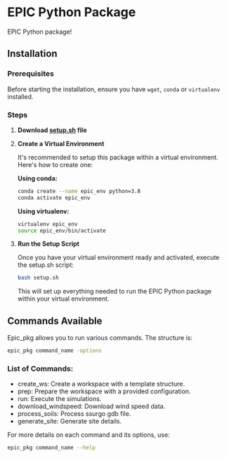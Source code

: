 # EPIC Python Package

EPIC Python package! 

## Installation

### Prerequisites

Before starting the installation, ensure you have `wget`, `conda` or `virtualenv` installed.

### Steps

1. **Download [setup.sh](setup.sh) file**

2. **Create a Virtual Environment**

   It's recommended to setup this package within a virtual environment. Here's how to create one:

   **Using conda:**
   ```bash
   conda create --name epic_env python=3.8
   conda activate epic_env
   ```

   **Using virtualenv:**
   ```bash
   virtualenv epic_env
   source epic_env/bin/activate
   ```
3. **Run the Setup Script**

    Once you have your virtual environment ready and activated, execute the setup.sh script:

    ```bash
    bash setup.sh
    ```
    This will set up everything needed to run the EPIC Python package within your virtual environment.

## Commands Available

Epic_pkg allows you to run various commands. The structure is:

```bash
epic_pkg command_name -options
```

### List of Commands:
- create_ws: Create a workspace with a template structure.
- prep: Prepare the workspace with a provided configuration.
- run: Execute the simulations.
- download_windspeed: Download wind speed data.
- process_soils: Process ssurgo gdb file.
- generate_site: Generate site details.

For more details on each command and its options, use:
```bash
epic_pkg command_name --help
```
   







